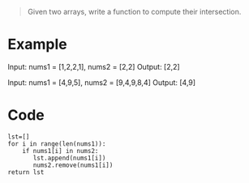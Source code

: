 > Given two arrays, write a function to compute their intersection.
# Example
Input: nums1 = [1,2,2,1], nums2 = [2,2]
Output: [2,2]

Input: nums1 = [4,9,5], nums2 = [9,4,9,8,4]
Output: [4,9]

# Code
```
lst=[]
for i in range(len(nums1)):
    if nums1[i] in nums2:
       lst.append(nums1[i])
       nums2.remove(nums1[i])
return lst
```
